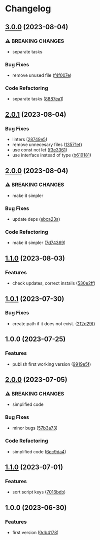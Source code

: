 # Changelog

## [3.0.0](https://github.com/santimirandarp/ts-migration-helper/compare/v2.0.1...v3.0.0) (2023-08-04)


### ⚠ BREAKING CHANGES

* separate tasks

### Bug Fixes

* remove unused file ([f4f007e](https://github.com/santimirandarp/ts-migration-helper/commit/f4f007ebb84fc5c7709470c39b298e0dc3d1adc6))


### Code Refactoring

* separate tasks ([8887ea1](https://github.com/santimirandarp/ts-migration-helper/commit/8887ea1dd8a1f76d5f519ed12ae9c1a44730b950))

## [2.0.1](https://github.com/santimirandarp/ts-migration-helper/compare/v2.0.0...v2.0.1) (2023-08-04)


### Bug Fixes

* linters ([28749e5](https://github.com/santimirandarp/ts-migration-helper/commit/28749e52e5c40a6e01e5c9a50f7418179f64b63e))
* remove unnecesary files ([13571ef](https://github.com/santimirandarp/ts-migration-helper/commit/13571efb82a25becf208137a701221d86cf34fb5))
* use const not let ([f3e3361](https://github.com/santimirandarp/ts-migration-helper/commit/f3e33619a3533b36989092b96c81e680c8e85c25))
* use interface instead of type ([b619181](https://github.com/santimirandarp/ts-migration-helper/commit/b619181902074fbe0af877a3b831b50ead82b9d9))

## [2.0.0](https://github.com/santimirandarp/ts-migration-helper/compare/v1.1.0...v2.0.0) (2023-08-04)


### ⚠ BREAKING CHANGES

* make it simpler

### Bug Fixes

* update deps ([ebca23a](https://github.com/santimirandarp/ts-migration-helper/commit/ebca23a645a15e75ce5970be6453548f5ecc0fa3))


### Code Refactoring

* make it simpler ([7d74369](https://github.com/santimirandarp/ts-migration-helper/commit/7d74369204b4e769f7d40fdde989420965c136fa))

## [1.1.0](https://github.com/santimirandarp/ts-migration-helper/compare/v1.0.1...v1.1.0) (2023-08-03)


### Features

* check updates, correct installs ([530e2ff](https://github.com/santimirandarp/ts-migration-helper/commit/530e2ff8d28aa1f60b91fb39c5c660ca4ca2a27c))

## [1.0.1](https://github.com/santimirandarp/ts-migration-helper/compare/v1.0.0...v1.0.1) (2023-07-30)


### Bug Fixes

* create path if it does not exist. ([212d29f](https://github.com/santimirandarp/ts-migration-helper/commit/212d29f6734378fd61cf67ca03e078badd5f381e))

## 1.0.0 (2023-07-25)


### Features

* publish first working version ([9919e5f](https://github.com/santimirandarp/ts-migration-helper/commit/9919e5f935e96b967b4b90e1cface58456d9f689))

## [2.0.0](https://github.com/santimirandarp/ts-migration-helper/compare/v1.1.0...v2.0.0) (2023-07-05)


### ⚠ BREAKING CHANGES

* simplified code

### Bug Fixes

* minor bugs ([57b3a73](https://github.com/santimirandarp/ts-migration-helper/commit/57b3a73b609273444242f217ceb906c4701a36f7))


### Code Refactoring

* simplified code ([6ec9da4](https://github.com/santimirandarp/ts-migration-helper/commit/6ec9da46d90641ea30661f79320e00900f55e51c))

## [1.1.0](https://github.com/santimirandarp/ts-migration-helper/compare/v1.0.0...v1.1.0) (2023-07-01)


### Features

* sort script keys ([7016bdb](https://github.com/santimirandarp/ts-migration-helper/commit/7016bdb09e7f9e5fec94af8f1c66d2aad0a8100a))

## 1.0.0 (2023-06-30)


### Features

* first version ([0db4178](https://github.com/santimirandarp/ts-migration-helper/commit/0db41784d8c60b208c72f9f351751526f2bc729a))
